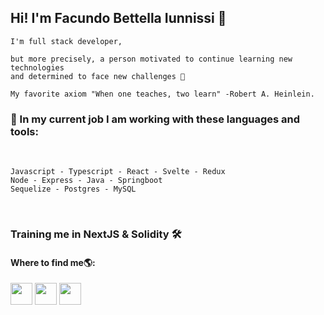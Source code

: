 <!--  <div align="center">
 <img src="https://media.giphy.com/media/Y1vohJMVMtjSQxmUot/giphy.gif" alt="Hi!" width="350"   
  style="display:flex; border-radius:10px"/>
</div> -->


## Hi! I'm Facundo Bettella Iunnissi 👋


```
I'm full stack developer, 

but more precisely, a person motivated to continue learning new technologies 
and determined to face new challenges 🚀

My favorite axiom "When one teaches, two learn" -Robert A. Heinlein.
```

### 🧰 In my current job I am working with these languages and tools:

</br>

 ```
Javascript - Typescript - React - Svelte - Redux
Node - Express - Java - Springboot
Sequelize - Postgres - MySQL
```
</br>

### Training me in NextJS & Solidity 🛠️
    
 #### Where to find me🌎:
 
 <p align="left"> 
 <a href="https://linkedin.com/in/facundo-bettella-iunnissi-dev/"><img src="https://esemanal.mx/revista/wp-content/uploads/2020/09/LinkedIn-Icon-squircle-1.png" width="35"/ margin="3"></a> 
 <a href="https://wa.link/02lwxl"><img src="https://pngimg.com/uploads/whatsapp/whatsapp_PNG95158.png" width="35"/></a> 
 <a href="facundobettella@outlook.com"><img src="https://cdn2.iconfinder.com/data/icons/clean-and-simple/153/Mail-512.png" width="35"/></a> 
</p>
 
